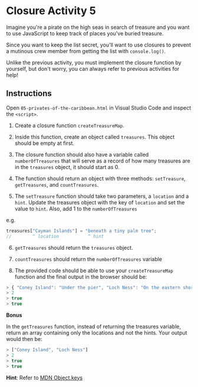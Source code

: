 # Closure Activity 5

Imagine you're a pirate on the high seas in search of treasure and you want to use JavaScript to keep track of places you've buried treasure.

Since you want to keep the list secret, you'll want to use closures to prevent a mutinous crew member from getting the list with `console.log()`.

Unlike the previous activity, you must implement the closure function by yourself, but don't worry, you can always refer to previous activities for help!

## Instructions

Open `05-privates-of-the-caribbean.html` in Visual Studio Code and inspect the `<script>`.

1. Create a closure function `createTreasureMap`.

2. Inside this function, create an object called `treasures`. This object should be empty at first.

3. The closure function should also have a variable called `numberOfTreasures` that will serve as a record of how many treasures are in the `treasures` object, it should start as 0.

4. The function should return an object with three methods: `setTreasure`, `getTreasures`, and `countTreasures`.

5. The `setTreasure` function should take two parameters, a `location` and a `hint`. Update the treasures object with the key of `location` and set the value to `hint`. Also, add 1 to the `numberOfTreasures`

e.g.

```javascript
treasures["Cayman Islands"] = "beneath a tiny palm tree";
//        ^ location           ^ hint
```

6. `getTreasures` should return the `treasures` object.

7. `countTreasures` should return the `numberOfTreasures` variable

8. The provided code should be able to use your `createTreasureMap` function and the final output in the browser should be:

```javascript
> { "Coney Island": "Under the pier", "Loch Ness": "On the eastern shore" }
> 2
> true
> true
```

**Bonus**

In the `getTreasures` function, instead of returning the treasures variable, return an array containing only the locations and not the hints. Your output would then be:

```javascript
> ["Coney Island", "Loch Ness"]
> 2
> true
> true
```

**Hint**: Refer to [MDN Object.keys](https://developer.mozilla.org/en-US/docs/Web/JavaScript/Reference/Global_Objects/Object/keys)
